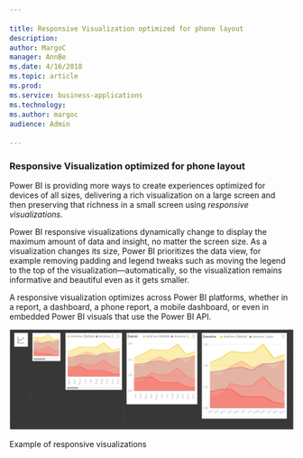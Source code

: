 ```yaml
---

title: Responsive Visualization optimized for phone layout
description: 
author: MargoC
manager: AnnBe
ms.date: 4/16/2018
ms.topic: article
ms.prod: 
ms.service: business-applications
ms.technology: 
ms.author: margoc
audience: Admin

---
```

### Responsive Visualization optimized for phone layout



Power BI is providing more ways to create experiences optimized for devices of
all sizes, delivering a rich visualization on a large screen and then preserving
that richness in a small screen using *responsive visualizations.*

Power BI responsive visualizations dynamically change to display the maximum
amount of data and insight, no matter the screen size. As a visualization
changes its size, Power BI prioritizes the data view, for example removing
padding and legend tweaks such as moving the legend to the top of the
visualization—automatically, so the visualization remains informative and
beautiful even as it gets smaller.

A responsive visualization optimizes across Power BI platforms, whether in a
report, a dashboard, a phone report, a mobile dashboard, or even in embedded
Power BI visuals that use the Power BI API.

![A graphic demonstrating 5 differently-sized examples of responsive visualizations](media/responsive-visualization-optimized-for-phone-layout-1.png "A graphic demonstrating 5 differently-sized examples of responsive visualizations")
<!-- Picture 7 -->


Example of responsive visualizations
